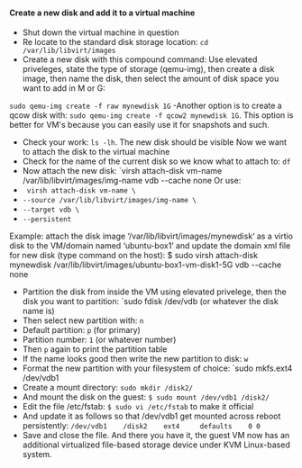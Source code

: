 #### Create a new disk and add it to a virtual machine 
- Shut down the virtual machine in question
- Re locate to the standard disk storage location: `cd /var/lib/libvirt/images`
- Create a new disk with this compound command: Use elevated priveleges, state the type of storage (qemu-img), then create a disk image, then name the disk, then select the amount of disk space you want to add in M or G:

`sudo qemu-img create -f raw mynewdisk 1G`
-Another option is to create a qcow disk with: 
`sudo qemu-img create -f qcow2 mynewdisk 1G`. This option is better for VM's because you can easily use it for snapshots and such.
- Check your work: `ls -lh`. The new disk should be visible
Now we want to attach the disk to the virtual machine
- Check for the name of the current disk so we know what to attach to: `df`
- Now attach the new disk: `virsh attach-disk vm-name /var/lib/libvirt/images/img-name vdb --cache none
Or use: 
- ` virsh attach-disk vm-name \`
- `--source /var/lib/libvirt/images/img-name \`
- `--target vdb \`
- `--persistent`

Example: attach the disk image ‘/var/lib/libvirt/images/mynewdisk‘ as a virtio disk to the VM/domain named ‘ubuntu-box1‘ and update the domain xml file for new disk (type command on the host):
$ sudo virsh attach-disk mynewdisk /var/lib/libvirt/images/ubuntu-box1-vm-disk1-5G vdb --cache none

- Partition the disk from inside the VM using elevated privelege, then the disk you want to partition: `sudo fdisk /dev/vdb (or whatever the disk name is)
- Then select new partition with: `n`
- Default partition: `p` (for primary)
- Partition number: `1` (or whatever number)
- Then `p` again to print the partition table
- If the name looks good then write the new partition to disk: `w`
- Format the new partition with your filesystem of choice: `sudo mkfs.ext4 /dev/vdb1
- Create a mount directory: `sudo mkdir /disk2/`
- And mount the disk on the guest: `$ sudo mount /dev/vdb1 /disk2/`
- Edit the file /etc/fstab: `$ sudo vi /etc/fstab` to make it official
- And update it as follows so that /dev/vdb1 get mounted across reboot persistently: `/dev/vdb1    /disk2    ext4     defaults    0 0`
- Save and close the file. And there you have it, the guest VM now has an additional virtualized file-based storage device under KVM Linux-based system.
